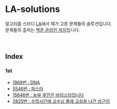 # LA-solutions
알고리즘 스터디 [LA](http://wiki.zeropage.org/wiki.php/LA)에서 제가 고른 문제들의 솔루션입니다.  
문제들의 출처는 [백준 온라인 저지](http://www.acmicpc.net)입니다.  
<br>
<br>
## Index
### 1st
* [1969번 : DNA](https://github.com/njw1204/LA-solutions/blob/master/(BOJ%201969)%20DNA/Solution.md)  
* [5546번 : 파스타](https://github.com/njw1204/LA-solutions/blob/master/(BOJ%205546)%20%ED%8C%8C%EC%8A%A4%ED%83%80/Solution.md)  
* [15646번 : 농부 후안은 바리스타입니다](https://github.com/njw1204/LA-solutions/blob/make-solutions/(BOJ%2015646)%20%EB%86%8D%EB%B6%80%20%ED%9B%84%EC%95%88%EC%9D%80%20%EB%B0%94%EB%A6%AC%EC%8A%A4%ED%83%80%EC%9E%85%EB%8B%88%EB%8B%A4/Solution.md)
* [2825번 : 수업시간에 교수님 몰래 교실을 나간 상근이](https://github.com/njw1204/LA-solutions/blob/make-solutions/(BOJ%202825)%20수업시간에%20교수님%20몰래%20교실을%20나간%20상근이/Solution.md)